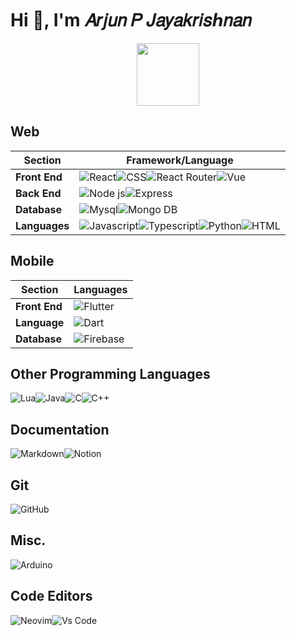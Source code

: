 
# Hi 👋, I'm 𝐴𝑟𝑗𝑢𝑛 𝑃 𝐽𝑎𝑦𝑎𝑘𝑟𝑖𝑠ℎ𝑛𝑎𝑛

<div id="header" align="center">
<img src="https://media.giphy.com/media/M9gbBd9nbDrOTu1Mqx/giphy.gif" width="100"/>
</div>



##	Web
| Section| Framework/Language |
|--|--|
|  **Front End** |![React](https://img.shields.io/badge/React-20232A?style=for-the-badge&logo=react&logoColor=61DAFB)![CSS](https://img.shields.io/badge/CSS-239120?&style=for-the-badge&logo=css3&logoColor=white)![React Router](https://img.shields.io/badge/React_Router-CA4245?style=for-the-badge&logo=react-router&logoColor=white)![Vue](https://img.shields.io/badge/Vue.js-35495E?style=for-the-badge&logo=vue.js&logoColor=4FC08D)
|**Back End** |![Node js](https://img.shields.io/badge/Node.js-43853D?style=for-the-badge&logo=node.js&logoColor=white)![Express](https://img.shields.io/badge/Express.js-404D59?style=for-the-badge)|
|**Database** |![Mysql](https://img.shields.io/badge/MySQL-00000F?style=for-the-badge&logo=mysql&logoColor=white)![Mongo DB](https://img.shields.io/badge/MongoDB-4EA94B?style=for-the-badge&logo=mongodb&logoColor=white)|
|**Languages**|![Javascript](https://img.shields.io/badge/JavaScript-F7DF1E?style=for-the-badge&logo=JavaScript&logoColor=white)![Typescript](https://img.shields.io/badge/TypeScript-007ACC?style=for-the-badge&logo=typescript&logoColor=white)![Python](https://img.shields.io/badge/Python-14354C?style=for-the-badge&logo=python&logoColor=white)![HTML](https://img.shields.io/badge/HTML-239120?style=for-the-badge&logo=html5&logoColor=white)|

##	Mobile

| Section | Languages  |
|--|--|
| **Front End** |![Flutter](https://img.shields.io/badge/Flutter-02569B?style=for-the-badge&logo=flutter&logoColor=white)  |
|**Language**|![Dart](https://img.shields.io/badge/Dart-0175C2?style=for-the-badge&logo=dart&logoColor=white)|
|**Database**|![Firebase](https://img.shields.io/badge/Firebase-039BE5?style=for-the-badge&logo=Firebase&logoColor=white)|

##	Other Programming Languages

 ![Lua](https://img.shields.io/badge/Lua-2C2D72?style=for-the-badge&logo=lua&logoColor=white)![Java](https://img.shields.io/badge/Java-ED8B00?style=for-the-badge&logo=openjdk&logoColor=white)![C](https://img.shields.io/badge/C-00599C?style=for-the-badge&logo=c&logoColor=white)![C++](https://img.shields.io/badge/C%2B%2B-00599C?style=for-the-badge&logo=c%2B%2B&logoColor=white)

## Documentation
![Markdown](https://img.shields.io/badge/Markdown-000000?style=for-the-badge&logo=markdown&logoColor=whit)![Notion](https://img.shields.io/badge/Notion-000000?style=for-the-badge&logo=notion&logoColor=white)

## Git
![GitHub](https://img.shields.io/badge/GitHub-100000?style=for-the-badge&logo=github&logoColor=white)

## Misc.
![Arduino](https://img.shields.io/badge/Arduino_IDE-00979D?style=for-the-badge&logo=arduino&logoColor=white)


## Code Editors
![Neovim](https://img.shields.io/badge/NeoVim-%2357A143.svg?&style=for-the-badge&logo=neovim&logoColor=white)![Vs Code](https://img.shields.io/badge/Visual_Studio_Code-0078D4?style=for-the-badge&logo=visual%20studio%20code&logoColor=white)




